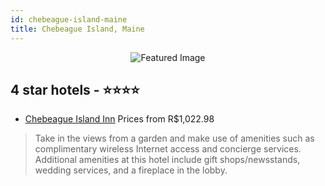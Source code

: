 ```yaml
---
id: chebeague-island-maine
title: Chebeague Island, Maine
---
```


<center><img src="https://i.travelapi.com/hotels/2000000/1260000/1250200/1250149/011b419d_z.jpg" alt="Featured Image" /></center>


##  4 star hotels - ⭐️⭐️⭐️⭐️

-    [Chebeague Island Inn](https://us.hurb.com/hotels/chebeague-island/chebeague-island-inn-JNP-JP897822?cmp=18055) Prices from R$1,022.98
   > Take in the views from a garden and make use of amenities such as complimentary wireless Internet access and concierge services. Additional amenities at this hotel include gift shops/newsstands, wedding services, and a fireplace in the lobby.
